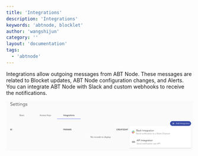 ```yaml
---
title: 'Integrations'
description: 'Integrations'
keywords: 'abtnode, blocklet'
author: 'wangshijun'
category: ''
layout: 'documentation'
tags:
  - 'abtnode'
---
```


Integrations allow outgoing messages from ABT Node. These messages are related to Blocket updates, ABT Node configuration changes, and Alerts. You can integrate ABT Node with Slack and custom webhooks to receive the notifications.

 ![](./images/node-settings-integration-en.png)
